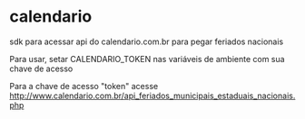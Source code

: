 # calendario
sdk para acessar api do calendario.com.br para pegar feriados nacionais 

Para usar, setar CALENDARIO_TOKEN nas variáveis de ambiente com sua chave de acesso

Para a chave de acesso "token" acesse http://www.calendario.com.br/api_feriados_municipais_estaduais_nacionais.php
